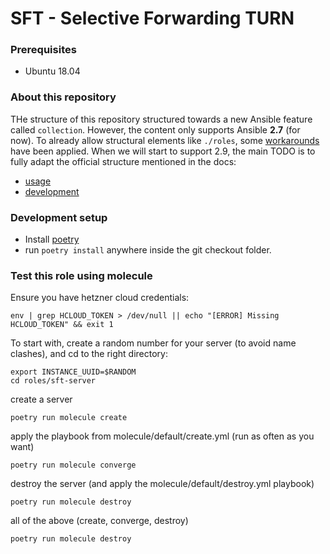 SFT - Selective Forwarding TURN
===============================

### Prerequisites

* Ubuntu 18.04

### About this repository

THe structure of this repository structured towards a new Ansible feature called `collection`. However, the content
only supports Ansible __2.7__ (for now). To already allow structural elements like `./roles`, some
[workarounds](https://github.com/ansible/ansible/issues/16804) have been applied.
When we will start to support 2.9, the main TODO is to fully adapt the official structure mentioned in the docs:

* [usage](https://docs.ansible.com/ansible/2.9/user_guide/collections_using.html)
* [development](https://docs.ansible.com/ansible/2.9/dev_guide/developing_collections.html)


### Development setup

* Install [poetry](https://python-poetry.org/docs/)
* run `poetry install` anywhere inside the git checkout folder.

### Test this role using molecule

Ensure you have hetzner cloud credentials:

```
env | grep HCLOUD_TOKEN > /dev/null || echo "[ERROR] Missing HCLOUD_TOKEN" && exit 1
```

To start with, create a random number for your server (to avoid name clashes), and cd to the right directory:

```
export INSTANCE_UUID=$RANDOM
cd roles/sft-server
```

create a server

```
poetry run molecule create
```

apply the playbook from molecule/default/create.yml (run as often as you want)

```
poetry run molecule converge
```

destroy the server (and apply the molecule/default/destroy.yml playbook)

```
poetry run molecule destroy
```

all of the above (create, converge, destroy)

```
poetry run molecule destroy
```
